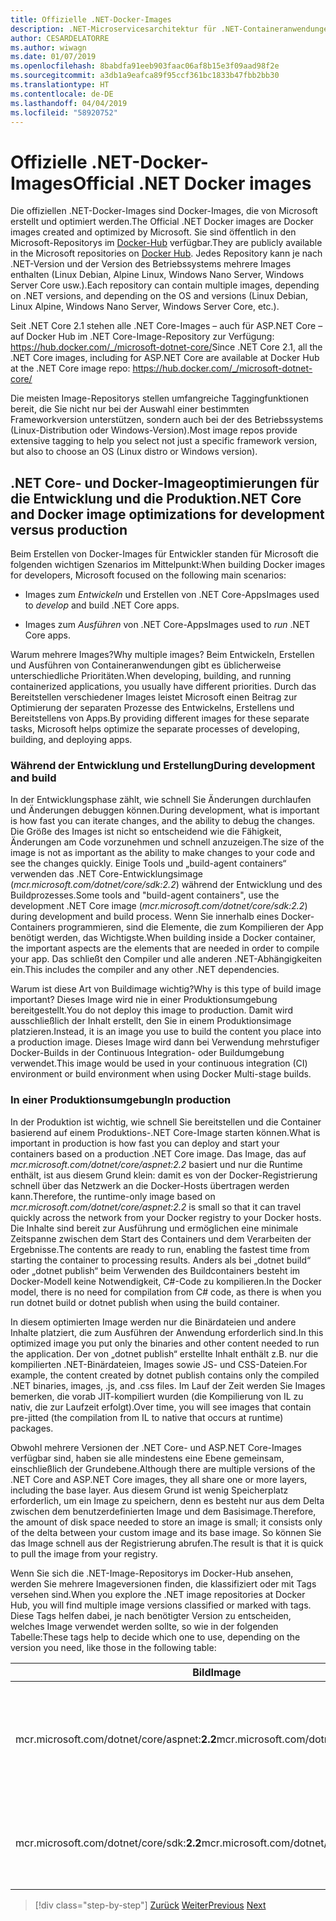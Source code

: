 ```yaml
---
title: Offizielle .NET-Docker-Images
description: .NET-Microservicesarchitektur für .NET-Containeranwendungen | Offizielle .NET-Docker-Images
author: CESARDELATORRE
ms.author: wiwagn
ms.date: 01/07/2019
ms.openlocfilehash: 8babdfa91eeb903faac06af8b15e3f09aad98f2e
ms.sourcegitcommit: a3db1a9eafca89f95ccf361bc1833b47fbb2bb30
ms.translationtype: HT
ms.contentlocale: de-DE
ms.lasthandoff: 04/04/2019
ms.locfileid: "58920752"
---
```

# <a name="official-net-docker-images"></a><span data-ttu-id="863be-103">Offizielle .NET-Docker-Images</span><span class="sxs-lookup"><span data-stu-id="863be-103">Official .NET Docker images</span></span>

<span data-ttu-id="863be-104">Die offiziellen .NET-Docker-Images sind Docker-Images, die von Microsoft erstellt und optimiert werden.</span><span class="sxs-lookup"><span data-stu-id="863be-104">The Official .NET Docker images are Docker images created and optimized by Microsoft.</span></span> <span data-ttu-id="863be-105">Sie sind öffentlich in den Microsoft-Repositorys im [Docker-Hub](https://hub.docker.com/u/microsoft/) verfügbar.</span><span class="sxs-lookup"><span data-stu-id="863be-105">They are publicly available in the Microsoft repositories on [Docker Hub](https://hub.docker.com/u/microsoft/).</span></span> <span data-ttu-id="863be-106">Jedes Repository kann je nach .NET-Version und der Version des Betriebssystems mehrere Images enthalten (Linux Debian, Alpine Linux, Windows Nano Server, Windows Server Core usw.).</span><span class="sxs-lookup"><span data-stu-id="863be-106">Each repository can contain multiple images, depending on .NET versions, and depending on the OS and versions (Linux Debian, Linux Alpine, Windows Nano Server, Windows Server Core, etc.).</span></span>

<span data-ttu-id="863be-107">Seit .NET Core 2.1 stehen alle .NET Core-Images – auch für ASP.NET Core – auf Docker Hub im .NET Core-Image-Repository zur Verfügung: https://hub.docker.com/_/microsoft-dotnet-core/</span><span class="sxs-lookup"><span data-stu-id="863be-107">Since .NET Core 2.1, all the .NET Core images, including for ASP.NET Core are available at Docker Hub at the .NET Core image repo: https://hub.docker.com/_/microsoft-dotnet-core/</span></span>

<span data-ttu-id="863be-108">Die meisten Image-Repositorys stellen umfangreiche Taggingfunktionen bereit, die Sie nicht nur bei der Auswahl einer bestimmten Frameworkversion unterstützen, sondern auch bei der des Betriebssystems (Linux-Distribution oder Windows-Version).</span><span class="sxs-lookup"><span data-stu-id="863be-108">Most image repos provide extensive tagging to help you select not just a specific framework version, but also to choose an OS (Linux distro or Windows version).</span></span>

## <a name="net-core-and-docker-image-optimizations-for-development-versus-production"></a><span data-ttu-id="863be-109">.NET Core- und Docker-Imageoptimierungen für die Entwicklung und die Produktion</span><span class="sxs-lookup"><span data-stu-id="863be-109">.NET Core and Docker image optimizations for development versus production</span></span>

<span data-ttu-id="863be-110">Beim Erstellen von Docker-Images für Entwickler standen für Microsoft die folgenden wichtigen Szenarios im Mittelpunkt:</span><span class="sxs-lookup"><span data-stu-id="863be-110">When building Docker images for developers, Microsoft focused on the following main scenarios:</span></span>

- <span data-ttu-id="863be-111">Images zum *Entwickeln* und Erstellen von .NET Core-Apps</span><span class="sxs-lookup"><span data-stu-id="863be-111">Images used to *develop* and build .NET Core apps.</span></span>

- <span data-ttu-id="863be-112">Images zum *Ausführen* von .NET Core-Apps</span><span class="sxs-lookup"><span data-stu-id="863be-112">Images used to *run* .NET Core apps.</span></span>

<span data-ttu-id="863be-113">Warum mehrere Images?</span><span class="sxs-lookup"><span data-stu-id="863be-113">Why multiple images?</span></span> <span data-ttu-id="863be-114">Beim Entwickeln, Erstellen und Ausführen von Containeranwendungen gibt es üblicherweise unterschiedliche Prioritäten.</span><span class="sxs-lookup"><span data-stu-id="863be-114">When developing, building, and running containerized applications, you usually have different priorities.</span></span> <span data-ttu-id="863be-115">Durch das Bereitstellen verschiedener Images leistet Microsoft einen Beitrag zur Optimierung der separaten Prozesse des Entwickelns, Erstellens und Bereitstellens von Apps.</span><span class="sxs-lookup"><span data-stu-id="863be-115">By providing different images for these separate tasks, Microsoft helps optimize the separate processes of developing, building, and deploying apps.</span></span>

### <a name="during-development-and-build"></a><span data-ttu-id="863be-116">Während der Entwicklung und Erstellung</span><span class="sxs-lookup"><span data-stu-id="863be-116">During development and build</span></span>

<span data-ttu-id="863be-117">In der Entwicklungsphase zählt, wie schnell Sie Änderungen durchlaufen und Änderungen debuggen können.</span><span class="sxs-lookup"><span data-stu-id="863be-117">During development, what is important is how fast you can iterate changes, and the ability to debug the changes.</span></span> <span data-ttu-id="863be-118">Die Größe des Images ist nicht so entscheidend wie die Fähigkeit, Änderungen am Code vorzunehmen und schnell anzuzeigen.</span><span class="sxs-lookup"><span data-stu-id="863be-118">The size of the image is not as important as the ability to make changes to your code and see the changes quickly.</span></span> <span data-ttu-id="863be-119">Einige Tools und „build-agent containers“ verwenden das .NET Core-Entwicklungsimage (*mcr.microsoft.com/dotnet/core/sdk:2.2*) während der Entwicklung und des Buildprozesses.</span><span class="sxs-lookup"><span data-stu-id="863be-119">Some tools and "build-agent containers", use the development .NET Core image (*mcr.microsoft.com/dotnet/core/sdk:2.2*) during development and build process.</span></span> <span data-ttu-id="863be-120">Wenn Sie innerhalb eines Docker-Containers programmieren, sind die Elemente, die zum Kompilieren der App benötigt werden, das Wichtigste.</span><span class="sxs-lookup"><span data-stu-id="863be-120">When building inside a Docker container, the important aspects are the elements that are needed in order to compile your app.</span></span> <span data-ttu-id="863be-121">Das schließt den Compiler und alle anderen .NET-Abhängigkeiten ein.</span><span class="sxs-lookup"><span data-stu-id="863be-121">This includes the compiler and any other .NET dependencies.</span></span>

<span data-ttu-id="863be-122">Warum ist diese Art von Buildimage wichtig?</span><span class="sxs-lookup"><span data-stu-id="863be-122">Why is this type of build image important?</span></span> <span data-ttu-id="863be-123">Dieses Image wird nie in einer Produktionsumgebung bereitgestellt.</span><span class="sxs-lookup"><span data-stu-id="863be-123">You do not deploy this image to production.</span></span> <span data-ttu-id="863be-124">Damit wird ausschließlich der Inhalt erstellt, den Sie in einem Produktionsimage platzieren.</span><span class="sxs-lookup"><span data-stu-id="863be-124">Instead, it is an image you use to build the content you place into a production image.</span></span> <span data-ttu-id="863be-125">Dieses Image wird dann bei Verwendung mehrstufiger Docker-Builds in der Continuous Integration- oder Buildumgebung verwendet.</span><span class="sxs-lookup"><span data-stu-id="863be-125">This image would be used in your continuous integration (CI) environment or build environment when using Docker Multi-stage builds.</span></span>

### <a name="in-production"></a><span data-ttu-id="863be-126">In einer Produktionsumgebung</span><span class="sxs-lookup"><span data-stu-id="863be-126">In production</span></span>

<span data-ttu-id="863be-127">In der Produktion ist wichtig, wie schnell Sie bereitstellen und die Container basierend auf einem Produktions-.NET Core-Image starten können.</span><span class="sxs-lookup"><span data-stu-id="863be-127">What is important in production is how fast you can deploy and start your containers based on a production .NET Core image.</span></span> <span data-ttu-id="863be-128">Das Image, das auf *mcr.microsoft.com/dotnet/core/aspnet:2.2* basiert und nur die Runtime enthält, ist aus diesem Grund klein: damit es von der Docker-Registrierung schnell über das Netzwerk an die Docker-Hosts übertragen werden kann.</span><span class="sxs-lookup"><span data-stu-id="863be-128">Therefore, the runtime-only image based on *mcr.microsoft.com/dotnet/core/aspnet:2.2* is small so that it can travel quickly across the network from your Docker registry to your Docker hosts.</span></span> <span data-ttu-id="863be-129">Die Inhalte sind bereit zur Ausführung und ermöglichen eine minimale Zeitspanne zwischen dem Start des Containers und dem Verarbeiten der Ergebnisse.</span><span class="sxs-lookup"><span data-stu-id="863be-129">The contents are ready to run, enabling the fastest time from starting the container to processing results.</span></span> <span data-ttu-id="863be-130">Anders als bei „dotnet build“ oder „dotnet publish“ beim Verwenden des Buildcontainers besteht im Docker-Modell keine Notwendigkeit, C\#-Code zu kompilieren.</span><span class="sxs-lookup"><span data-stu-id="863be-130">In the Docker model, there is no need for compilation from C\# code, as there is when you run dotnet build or dotnet publish when using the build container.</span></span>

<span data-ttu-id="863be-131">In diesem optimierten Image werden nur die Binärdateien und andere Inhalte platziert, die zum Ausführen der Anwendung erforderlich sind.</span><span class="sxs-lookup"><span data-stu-id="863be-131">In this optimized image you put only the binaries and other content needed to run the application.</span></span> <span data-ttu-id="863be-132">Der von „dotnet publish“ erstellte Inhalt enthält z.B. nur die kompilierten .NET-Binärdateien, Images sowie JS- und CSS-Dateien.</span><span class="sxs-lookup"><span data-stu-id="863be-132">For example, the content created by dotnet publish contains only the compiled .NET binaries, images, .js, and .css files.</span></span> <span data-ttu-id="863be-133">Im Lauf der Zeit werden Sie Images bemerken, die vorab JIT-kompiliert wurden (die Kompilierung von IL zu nativ, die zur Laufzeit erfolgt).</span><span class="sxs-lookup"><span data-stu-id="863be-133">Over time, you will see images that contain pre-jitted (the compilation from IL to native that occurs at runtime) packages.</span></span>

<span data-ttu-id="863be-134">Obwohl mehrere Versionen der .NET Core- und ASP.NET Core-Images verfügbar sind, haben sie alle mindestens eine Ebene gemeinsam, einschließlich der Grundebene.</span><span class="sxs-lookup"><span data-stu-id="863be-134">Although there are multiple versions of the .NET Core and ASP.NET Core images, they all share one or more layers, including the base layer.</span></span> <span data-ttu-id="863be-135">Aus diesem Grund ist wenig Speicherplatz erforderlich, um ein Image zu speichern, denn es besteht nur aus dem Delta zwischen dem benutzerdefinierten Image und dem Basisimage.</span><span class="sxs-lookup"><span data-stu-id="863be-135">Therefore, the amount of disk space needed to store an image is small; it consists only of the delta between your custom image and its base image.</span></span> <span data-ttu-id="863be-136">So können Sie das Image schnell aus der Registrierung abrufen.</span><span class="sxs-lookup"><span data-stu-id="863be-136">The result is that it is quick to pull the image from your registry.</span></span>

<span data-ttu-id="863be-137">Wenn Sie sich die .NET-Image-Repositorys im Docker-Hub ansehen, werden Sie mehrere Imageversionen finden, die klassifiziert oder mit Tags versehen sind.</span><span class="sxs-lookup"><span data-stu-id="863be-137">When you explore the .NET image repositories at Docker Hub, you will find multiple image versions classified or marked with tags.</span></span> <span data-ttu-id="863be-138">Diese Tags helfen dabei, je nach benötigter Version zu entscheiden, welches Image verwendet werden sollte, so wie in der folgenden Tabelle:</span><span class="sxs-lookup"><span data-stu-id="863be-138">These tags help to decide which one to use, depending on the version you need, like those in the following table:</span></span>

| <span data-ttu-id="863be-139">Bild</span><span class="sxs-lookup"><span data-stu-id="863be-139">Image</span></span>                                       | <span data-ttu-id="863be-140">Kommentare</span><span class="sxs-lookup"><span data-stu-id="863be-140">Comments</span></span>                                                                                          |
| ------------------------------------------- | ------------------------------------------------------------------------------------------------- |
| <span data-ttu-id="863be-141">mcr.microsoft.com/dotnet/core/aspnet:**2.2**</span><span class="sxs-lookup"><span data-stu-id="863be-141">mcr.microsoft.com/dotnet/core/aspnet:**2.2**</span></span> | <span data-ttu-id="863be-142">ASP.NET Core mit Optimierungen nur für die Runtime und ASP.NET Core unter Linux und Windows (Mehrfacharchitektur)</span><span class="sxs-lookup"><span data-stu-id="863be-142">ASP.NET Core, with runtime only and ASP.NET Core optimizations, on Linux and Windows (multi-arch)</span></span> |
| <span data-ttu-id="863be-143">mcr.microsoft.com/dotnet/core/sdk:**2.2**</span><span class="sxs-lookup"><span data-stu-id="863be-143">mcr.microsoft.com/dotnet/core/sdk:**2.2**</span></span>    | <span data-ttu-id="863be-144">.NET Core mit enthaltenen SDKs unter Linux und Windows (Mehrfacharchitektur)</span><span class="sxs-lookup"><span data-stu-id="863be-144">.NET Core, with SDKs included, on Linux and Windows (multi-arch)</span></span>                                  |

> [!div class="step-by-step"]
> <span data-ttu-id="863be-145">[Zurück](net-container-os-targets.md)
> [Weiter](../architect-microservice-container-applications/index.md)</span><span class="sxs-lookup"><span data-stu-id="863be-145">[Previous](net-container-os-targets.md)
[Next](../architect-microservice-container-applications/index.md)</span></span>
